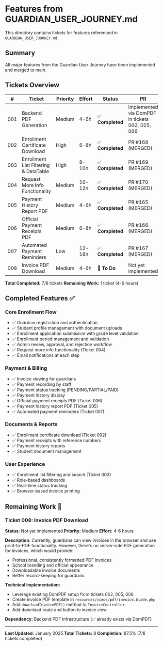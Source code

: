 # Features from GUARDIAN_USER_JOURNEY.md

This directory contains tickets for features referenced in `GUARDIAN_USER_JOURNEY.md`.

## Summary

All major features from the Guardian User Journey have been implemented and merged to main.

## Tickets Overview

| # | Ticket | Priority | Effort | Status | PR |
|---|--------|----------|--------|--------|-----|
| 001 | Backend PDF Generation | Medium | 4-6h | ✅ **Completed** | Implemented via DomPDF in tickets 002, 005, 006 |
| 002 | Enrollment Certificate Download | High | 6-8h | ✅ **Completed** | PR #168 (MERGED) |
| 003 | Enrollment List Filtering & DataTable | High | 8-10h | ✅ **Completed** | PR #169 (MERGED) |
| 004 | Request More Info Functionality | Medium | 10-12h | ✅ **Completed** | PR #170 (MERGED) |
| 005 | Payment History Report PDF | Medium | 4-6h | ✅ **Completed** | PR #165 (MERGED) |
| 006 | Official Payment Receipts PDF | Medium | 6-8h | ✅ **Completed** | PR #166 (MERGED) |
| 007 | Automated Payment Reminders | Low | 12-16h | ✅ **Completed** | PR #167 (MERGED) |
| 008 | Invoice PDF Download | Medium | 4-6h | 🔴 **To Do** | Not yet implemented |

**Total Completed:** 7/8 tickets
**Remaining Work:** 1 ticket (4-6 hours)

## Completed Features ✅

### Core Enrollment Flow
- ✅ Guardian registration and authentication
- ✅ Student profile management with document uploads
- ✅ Enrollment application submission with grade level validation
- ✅ Enrollment period management and validation
- ✅ Admin review, approval, and rejection workflow
- ✅ Request more info functionality (Ticket 004)
- ✅ Email notifications at each step

### Payment & Billing
- ✅ Invoice viewing for guardians
- ✅ Payment recording by staff
- ✅ Payment status tracking (PENDING/PARTIAL/PAID)
- ✅ Payment history display
- ✅ Official payment receipts PDF (Ticket 006)
- ✅ Payment history report PDF (Ticket 005)
- ✅ Automated payment reminders (Ticket 007)

### Documents & Reports
- ✅ Enrollment certificate download (Ticket 002)
- ✅ Payment receipts with reference numbers
- ✅ Payment history reports
- ✅ Student document management

### User Experience
- ✅ Enrollment list filtering and search (Ticket 003)
- ✅ Role-based dashboards
- ✅ Real-time status tracking
- ✅ Browser-based invoice printing

## Remaining Work 🔴

### Ticket 008: Invoice PDF Download
**Status:** Not yet implemented
**Priority:** Medium
**Effort:** 4-6 hours

**Description:**
Currently, guardians can view invoices in the browser and use print-to-PDF functionality. However, there's no server-side PDF generation for invoices, which would provide:
- Professional, consistently formatted PDF invoices
- School branding and official appearance
- Downloadable invoice documents
- Better record-keeping for guardians

**Technical Implementation:**
- Leverage existing DomPDF setup from tickets 002, 005, 006
- Create invoice PDF template in `resources/views/pdf/invoice.blade.php`
- Add `downloadInvoicePDF()` method to `InvoiceController`
- Add download route and button to invoice view

**Dependency:** Backend PDF infrastructure (✅ already exists via DomPDF)

---

**Last Updated:** January 2025
**Total Tickets:** 8
**Completion:** 87.5% (7/8 tickets completed)
